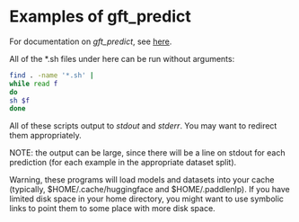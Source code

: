 # Examples of gft_predict

For documentation on <i>gft_predict</i>, see <a href="../../doc/sections/functions/predict.md">here</a>.
<p>
All of the *.sh files under here can be run without arguments:

```sh
find . -name '*.sh' |
while read f
do
sh $f
done
```
<p>
All of these scripts output to <i>stdout</i> and <i>stderr</i>.  You may want to redirect them appropriately.

<p>
NOTE: the output can be large, since there will be a line on
stdout for each prediction (for each example in the appropriate
dataset split).

<p>
Warning, these programs will load models and datasets into your
cache (typically, $HOME/.cache/huggingface and $HOME/.paddlenlp).  If
you have limited disk space in your home directory, you might want to
use symbolic links to point them to some place with more disk space.
